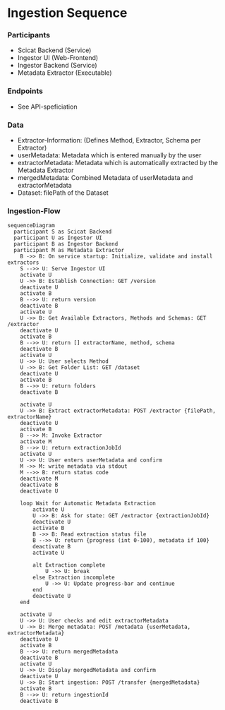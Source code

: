 # Ingestion Sequence

### Participants
* Scicat Backend (Service)
* Ingestor UI (Web-Frontend)
* Ingestor Backend (Service)
* Metadata Extractor (Executable)

### Endpoints ###
* See API-speficiation

### Data
* Extractor-Information: (Defines Method, Extractor, Schema per Extractor)
* userMetadata: Metadata which is entered manually by the user
* extractorMetadata: Metadata which is automatically extracted by the Metadata Extractor
* mergedMetadata: Combined Metadata of userMetadata and extractorMetadata
* Dataset: filePath of the Dataset

### Ingestion-Flow

```mermaid
sequenceDiagram
  participant S as Scicat Backend
  participant U as Ingestor UI 
  participant B as Ingestor Backend 
  participant M as Metadata Extractor
    B ->> B: On service startup: Initialize, validate and install extractors 
    S -->> U: Serve Ingestor UI
    activate U
    U ->> B: Establish Connection: GET /version
    deactivate U
    activate B
    B -->> U: return version
    deactivate B
    activate U
    U ->> B: Get Available Extractors, Methods and Schemas: GET /extractor
    deactivate U
    activate B
    B -->> U: return [] extractorName, method, schema
    deactivate B
    activate U
    U ->> U: User selects Method
    U ->> B: Get Folder List: GET /dataset
    deactivate U
    activate B
    B -->> U: return folders
    deactivate B

    activate U
    U ->> B: Extract extractorMetadata: POST /extractor {filePath, extractorName}
    deactivate U
    activate B
    B -->> M: Invoke Extractor
    activate M
    B -->> U: return extractionJobId
    activate U
    U ->> U: User enters userMetadata and confirm
    M ->> M: write metadata via stdout
    M -->> B: return status code
    deactivate M
    deactivate B
    deactivate U

    loop Wait for Automatic Metadata Extraction
        activate U
        U ->> B: Ask for state: GET /extractor {extractionJobId}
        deactivate U
        activate B
        B ->> B: Read extraction status file
        B -->> U: return {progress (int 0-100), metadata if 100}
        deactivate B
        activate U
        
        alt Extraction complete
            U ->> U: break
        else Extraction incomplete
            U ->> U: Update progress-bar and continue
        end
        deactivate U
    end

    activate U
    U ->> U: User checks and edit extractorMetadata
    U ->> B: Merge metadata: POST /metadata {userMetadata, extractorMetadata}
    deactivate U
    activate B
    B -->> U: return mergedMetadata
    deactivate B
    activate U
    U ->> U: Display mergedMetadata and confirm
    deactivate U
    U ->> B: Start ingestion: POST /transfer {mergedMetadata}
    activate B
    B -->> U: return ingestionId
    deactivate B
    
```
